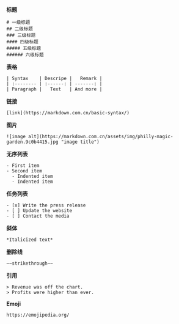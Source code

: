 **标题**
```
# 一级标题
## 二级标题
### 三级标题
#### 四级标题
##### 五级标题
###### 六级标题
```

**表格**
```
| Syntax    | Descripe |   Remark |
| :-------- | :------: | -------: |
| Paragraph |   Text   | And more |
```

**链接**
```
[link](https://markdown.com.cn/basic-syntax/)
```

**图片**
```
![image alt](https://markdown.com.cn/assets/img/philly-magic-garden.9c0b4415.jpg "image title")
```

**无序列表**
```
- First item
- Second item
  - Indented item
  - Indented item
```

**任务列表**
```
- [x] Write the press release
- [ ] Update the website
- [ ] Contact the media
```

**斜体**
```
*Italicized text*
```

**删除线**
```
~~strikethrough~~
```

**引用**
```
> Revenue was off the chart.
> Profits were higher than ever.
```
**Emoji**

`https://emojipedia.org/`
